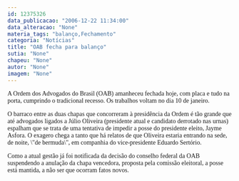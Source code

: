 ```yaml
---
id: 12375326
data_publicacao: "2006-12-22 11:34:00"
data_alteracao: "None"
materia_tags: "balanço,Fechamento"
categoria: "Notícias"
title: "OAB fecha para balanço"
sutia: "None"
chapeu: "None"
autor: "None"
imagem: "None"
---
```

<p><P><FONT face=Verdana>A Ordem dos Advogados do Brasil (OAB) amanheceu fechada hoje, com placa e tudo na porta, cumprindo o tradicional recesso. Os trabalhos voltam no dia 10 de janeiro.</FONT></P></p>
<p><P><FONT face=Verdana>O barraco entre as duas chapas que concorreram à presidência da Ordem é tão grande que até advogados ligados a Júlio Oliveira (presidente atual e candidato derrotado nas urnas) espalham que se trata de uma tentativa de impedir a posse do presidente eleito, Jayme Asfora. O exagero chega a tanto que há relatos de que Oliveira estaria entrando na sede, de noite, \"de bermuda\", em companhia do vice-presidente Eduardo Sertório.</FONT></P></p>
<p><P><FONT face=Verdana>Como a atual gestão já foi notificada da decisão do conselho federal da OAB suspendendo a anulação da chapa vencedora,&nbsp;proposta pela comissão eleitoral, a posse está mantida, a não ser que ocorram fatos novos.</FONT></P> </p>
